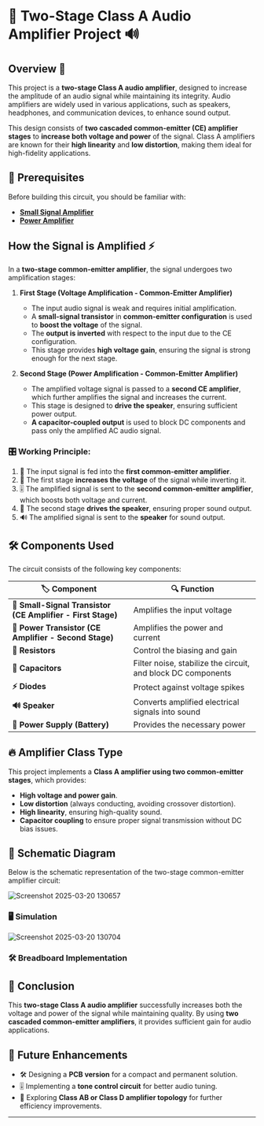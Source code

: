 # 🎵 Two-Stage Class A Audio Amplifier Project 🔊

## Overview 🚀
This project is a **two-stage Class A audio amplifier**, designed to increase the amplitude of an audio signal while maintaining its integrity. Audio amplifiers are widely used in various applications, such as speakers, headphones, and communication devices, to enhance sound output.

This design consists of **two cascaded common-emitter (CE) amplifier stages** to **increase both voltage and power** of the signal. Class A amplifiers are known for their **high linearity** and **low distortion**, making them ideal for high-fidelity applications.

## 📌 Prerequisites

Before building this circuit, you should be familiar with:

- **[Small Signal Amplifier](../../BJT_Circuits/Small_Signal_Amplifier)**
- **[Power Amplifier](../../BJT_Circuits/Power_Amplifier)**

## How the Signal is Amplified ⚡
In a **two-stage common-emitter amplifier**, the signal undergoes two amplification stages:

1. **First Stage (Voltage Amplification - Common-Emitter Amplifier)**  
   - The input audio signal is weak and requires initial amplification.
   - A **small-signal transistor** in **common-emitter configuration** is used to **boost the voltage** of the signal.
   - The **output is inverted** with respect to the input due to the CE configuration.
   - This stage provides **high voltage gain**, ensuring the signal is strong enough for the next stage.

2. **Second Stage (Power Amplification - Common-Emitter Amplifier)**  
   - The amplified voltage signal is passed to a **second CE amplifier**, which further amplifies the signal and increases the current.
   - This stage is designed to **drive the speaker**, ensuring sufficient power output.
   - **A capacitor-coupled output** is used to block DC components and pass only the amplified AC audio signal.

### 🎛️ Working Principle:
1. 🎤 The input signal is fed into the **first common-emitter amplifier**.
2. 📢 The first stage **increases the voltage** of the signal while inverting it.
3. 🎚️ The amplified signal is sent to the **second common-emitter amplifier**, which boosts both voltage and current.
4. 🔋 The second stage **drives the speaker**, ensuring proper sound output.
5. 🔊 The amplified signal is sent to the **speaker** for sound output.

## 🛠 Components Used
The circuit consists of the following key components:

| 🏷️ Component | 🔍 Function |
|------------------|----------|
| **🔼  Small-Signal Transistor (CE Amplifier - First Stage)** | Amplifies the input voltage |
| **🔼  Power Transistor (CE Amplifier - Second Stage)** | Amplifies the power and current |
| **📏 Resistors** | Control the biasing and gain |
| **🔵 Capacitors** | Filter noise, stabilize the circuit, and block DC components |
| **⚡ Diodes** | Protect against voltage spikes |
| **🔊 Speaker** | Converts amplified electrical signals into sound |
| **🔋 Power Supply (Battery)** | Provides the necessary power |

## 🔥 Amplifier Class Type
This project implements a **Class A amplifier using two common-emitter stages**, which provides:
- **High voltage and power gain**.
- **Low distortion** (always conducting, avoiding crossover distortion).
- **High linearity**, ensuring high-quality sound.
- **Capacitor coupling** to ensure proper signal transmission without DC bias issues.

## 📜 Schematic Diagram
Below is the schematic representation of the two-stage common-emitter amplifier circuit:

![Screenshot 2025-03-20 130657](https://github.com/user-attachments/assets/bcf05f53-9f6b-4ed3-bdfb-0e7625be6c16)


### **🖥️ Simulation**

![Screenshot 2025-03-20 130704](https://github.com/user-attachments/assets/9209f19c-1f0b-4ccd-874a-6aeb30e898dd)

### **🛠 Breadboard Implementation**


## 🎯 Conclusion
This **two-stage Class A audio amplifier** successfully increases both the voltage and power of the signal while maintaining quality. By using **two cascaded common-emitter amplifiers**, it provides sufficient gain for audio applications.

## 🚀 Future Enhancements
- 🛠 Designing a **PCB version** for a compact and permanent solution.
- 🎚️ Implementing a **tone control circuit** for better audio tuning.
- 🔋 Exploring **Class AB or Class D amplifier topology** for further efficiency improvements.

---
